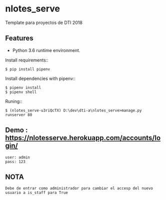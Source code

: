 # nlotes_serve
Template para proyectos de DTI 2018

## Features

- Python 3.6 runtime environment. 

Install requirements::

    $ pip install pipenv

Install dependencies with pipenv::

    $ pipenv install
    $ pipenv shell

Runing::

    $ (nlotes_serve-u3riQcTX) D:\dev\dti-a\nlotes_serve>manage.py runserver 80

## Demo : https://nlotesserve.herokuapp.com/accounts/login/

	user: admin
	pass: 123

## NOTA
	
	Debe de entrar como administrador para cambiar el accesp del nuevo usuario a is_staff para True
	

